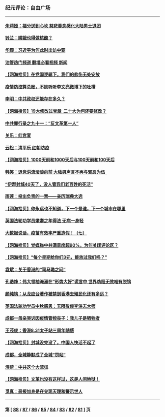 ### 纪元评论：自由广场
---
#### [朱莉娅：福分送到心坎 慈悲善念感化大陆男士退团](../../pages/nsc993/n13825516.md?09160330) 
#### [铃兰：嫦娥也得做核酸？](../../pages/nsc993/n13825352.md?09160330) 
#### [华颇：习近平为何此时出访中亚](../../pages/nsc993/n13825178.md?09160330) 
#### [油管热门频道 翻墙必看视频 新闻](ok?09160330)
#### [【网海拾贝】在党国逻辑下，我们的悲伤无处安放](../../pages/nsc993/n13824891.md?09160330) 
#### [疫情防控算总账，不妨听听李文亮微博下的吐槽](../../pages/nsc993/n13824869.md?09160330) 
#### [李明：中共政权还能存在多久？](../../pages/nsc993/n13824839.md?09160330) 
#### [【网海拾贝】19大修改过党章  二十大为何还要修改？](../../pages/nsc993/n13823963.md?09160330) 
#### [中共罪行录之九十一：“反文革第一人”](../../pages/nsc993/n13823959.md?09160330) 
#### [关乐：红宫宴](../../pages/nsc993/n13823779.md?09160330) 
#### [云松：清平乐 红朝防疫](../../pages/nsc993/n13823760.md?09160330) 
#### [【网海拾贝】1000天前和1000天后与100天前和100天后](../../pages/nsc993/n13823090.md?09160330) 
#### [韩笑：退党洪流滚滚向前 大陆男声言不再与邪恶为伍  ](../../pages/nsc993/n13823029.md?09160330) 
#### [“伊犁封城40天了，没人管我们老百姓的死活”](../../pages/nsc993/n13822781.md?09160330) 
#### [雨莲：投出负责的一票——亲历瑞典大选](../../pages/nsc993/n13822441.md?09160330) 
#### [【网海拾贝】你永远也不知道，下一个是谁，下一个城市在哪里](../../pages/nsc993/n13822187.md?09160330) 
#### [英国法轮功学员耄耋之年得法 无病一身轻](../../pages/nsc993/n13821415.md?09160330) 
#### [大数据说话，疫苗有效率严重造假！（七）](../../pages/nsc993/n13820824.md?09160330) 
#### [【网海拾贝】党媒称中共满意度超90%，为何关闭评论区？](../../pages/nsc993/n13820813.md?09160330) 
#### [【网海拾贝】“每个星期给你们3元，能放过我们吗？”](../../pages/nsc993/n13819989.md?09160330) 
#### [袁斌：关于香港的“司马璐之问”](../../pages/nsc993/n13819975.md?09160330) 
#### [孔诰烽：伟大领袖淹溺在“形势大好”谎言中  世界劝阻无效唯有脱钩](../../pages/nsc993/n13819903.md?09160330) 
#### [颜纯钩：从龙应台著作被禁到香港去殖民化还有多远？](../../pages/nsc993/n13819829.md?09160330) 
#### [英国法轮功学员中秋感恩：无限敬仰李洪志大师](../../pages/nsc993/n13819193.md?09160330) 
#### [成都一母亲哭诉因疫情管控丧子：我儿子是牺牲者](../../pages/nsc993/n13819089.md?09160330) 
#### [王茂俊：香港8.31太子站三周年随感](../../pages/nsc993/n13818741.md?09160330) 
#### [【网海拾贝】封城没完没了，中国人快活不起了](../../pages/nsc993/n13818367.md?09160330) 
#### [成都，全城静默成了全城“罚站”](../../pages/nsc993/n13818308.md?09160330) 
#### [清荷：中共这个大流氓](../../pages/nsc993/n13817607.md?09160330) 
#### [【网海拾贝】文革也没有这样过，这是人间地狱！](../../pages/nsc993/n13817602.md?09160330) 
#### [觅真：恶报加身是在兑现天理和警示世人](../../pages/nsc993/n13817153.md?09160330) 

---
#### 第 [ [88](./88.md?09160330) / [87](./87.md?09160330) / [86](./86.md?09160330) / [85](./85.md?09160330) / [84](./84.md?09160330) / [83](./83.md?09160330) / [82](./82.md?09160330) / [81](./81.md?09160330) ] 页
